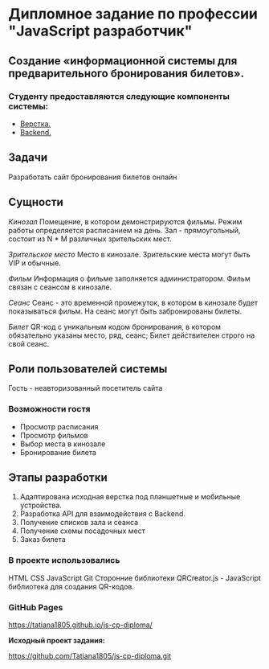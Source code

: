 # Дипломное задание по профессии "JavaScript разработчик"

## Создание «информационной системы для  предварительного бронирования билетов».

### Студенту предоставляются следующие компоненты системы:

- [Верстка.](./sources/layout.zip)
- [Backend.](./md/backend.md)

## Задачи

Разработать сайт бронирования билетов онлайн

## Сущности

_Кинозал_  Помещение, в котором демонстрируются фильмы. Режим работы определяется расписанием на день. Зал - прямоугольный, состоит из N * M различных зрительских мест.

_Зрительское место_  Место в кинозале. Зрительские места могут быть VIP и обычные.

_Фильм_  Информация о фильме заполняется администратором. Фильм связан с сеансом в кинозале.

_Сеанс_  Сеанс - это временной промежуток, в котором в кинозале будет показываться фильм. На сеанс могут быть забронированы билеты.

_Билет_  QR-код c уникальным кодом бронирования, в котором обязательно указаны место, ряд, сеанс; Билет действителен строго на свой сеанс.

## Роли пользователей системы

Гость - неавторизованный посетитель сайта

### Возможности гостя

-   Просмотр расписания
-   Просмотр фильмов
-   Выбор места в кинозале
-   Бронирование билета

## Этапы разработки

1.  Адаптирована  исходная верстка под планшетные и мобильные устройства.
2.  Разработка API для взаимодействия с Backend.
3.  Получение списков зала и сеанса
4.  Получение схемы посадочных мест
5.  Заказ билета

### В проекте использовались

HTML
CSS
JavaScript
Git
Сторонние библиотеки
QRCreator.js - JavaScript библиотека для создания QR-кодов.

### GitHub Pages

https://tatiana1805.github.io/js-cp-diploma/

**Исходный проект задания:**

https://github.com/Tatiana1805/js-cp-diploma.git